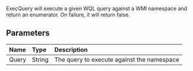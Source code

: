 ExecQuery will execute a given WQL query against a WMI namespace and return an enumerator. On failure, it will return false.

## Parameters ##
| **Name** | **Type** | **Description** |
|:---------|:---------|:----------------|
| Query | String   | The query to execute against the namespace |